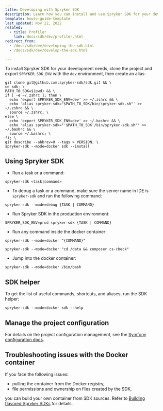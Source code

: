 ```yaml
---
title: Developing with Spryker SDK
description: Learn how you can install and use Spryker SDK for your development needs with the dev enironment.
template: howto-guide-template
last_updated: Nov 22, 2022
related:
  - title: Profiler
    link: docs/sdk/dev/profiler.html
redirect_from:
  - /docs/sdk/dev/developing-the-sdk.html
  - /docs/sdk/dev/develop-the-sdk.html

---
```


To install Spryker SDK for your development needs, clone the project and export `SPRYKER_SDK_ENV` with the `dev` environment, then create an alias:

```shell
git clone git@github.com:spryker-sdk/sdk.git && \
cd sdk; \
PATH_TO_SDK=$(pwd) && \
if [ -e ~/.zshrc ]; then \
  echo 'export SPRYKER_SDK_ENV=dev' >> ~/.zshrc && \
  echo 'alias spryker-sdk="$PATH_TO_SDK/bin/spryker-sdk.sh"' >> ~/.zshrc && \
  source ~/.zshrc; \
else \
  echo 'export SPRYKER_SDK_ENV=dev' >> ~/.bashrc && \
  echo 'alias spryker-sdk="'$PATH_TO_SDK'/bin/spryker-sdk.sh"' >> ~/.bashrc && \
  source ~/.bashrc; \
fi; \
git describe --abbrev=0 --tags > VERSION; \
spryker-sdk --mode=docker sdk --install
```

## Using Spryker SDK

- Run a task or a command:

```shell
spryker-sdk <task|command>
```

- To debug a task or a command, make sure the server name in IDE is `spryker-sdk` and run the following command:

```shell
spryker-sdk --mode=debug {TASK | COMMAND}
```

- Run Spryker SDK in the production environment:

```shell
SPRYKER_SDK_ENV=prod spryker-sdk {TASK | COMMAND}
```

- Run any command inside the docker container:

```shell
spryker-sdk --mode=docker "{COMMAND}"

spryker-sdk --mode=docker "cd /data && composer cs-check"
```

- Jump into the docker container:

```shell
spryker-sdk --mode=docker /bin/bash
```

## SDK helper

To get the list of useful commands, shortcuts, and aliases, run the SDK helper:

```shell
spryker-sdk --mode=docker sdk --help
```

## Manage the project configuration
For details on the project configuration management, see the [Symfony configuration docs](https://symfony.com/doc/current/configuration.html).

## Troubleshooting issues with the Docker container

If you face the following issues:
- pulling the container from the Docker registry,
- file permissions and ownership on files created by the SDK,

you can build your own container from SDK sources. Refer to [Building flavored Spryker SDKs](/docs/dg/dev/sdks/sdk/build-flavored-spryker-sdks.html) for details.
